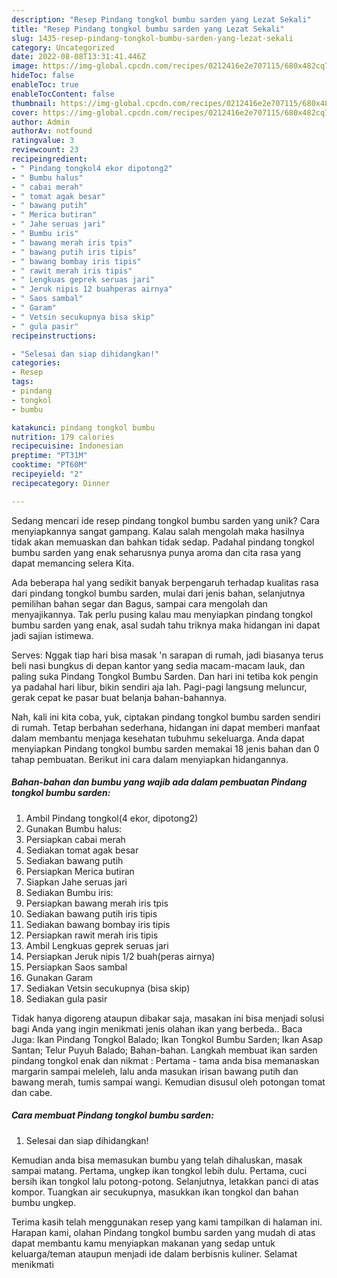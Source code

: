 ```yaml
---
description: "Resep Pindang tongkol bumbu sarden yang Lezat Sekali"
title: "Resep Pindang tongkol bumbu sarden yang Lezat Sekali"
slug: 1435-resep-pindang-tongkol-bumbu-sarden-yang-lezat-sekali
category: Uncategorized
date: 2022-08-08T13:31:41.446Z
image: https://img-global.cpcdn.com/recipes/0212416e2e707115/680x482cq70/pindang-tongkol-bumbu-sarden-foto-resep-utama.jpg
hideToc: false
enableToc: true
enableTocContent: false
thumbnail: https://img-global.cpcdn.com/recipes/0212416e2e707115/680x482cq70/pindang-tongkol-bumbu-sarden-foto-resep-utama.jpg
cover: https://img-global.cpcdn.com/recipes/0212416e2e707115/680x482cq70/pindang-tongkol-bumbu-sarden-foto-resep-utama.jpg
author: Admin
authorAv: notfound
ratingvalue: 3
reviewcount: 23
recipeingredient:
- " Pindang tongkol4 ekor dipotong2"
- " Bumbu halus"
- " cabai merah"
- " tomat agak besar"
- " bawang putih"
- " Merica butiran"
- " Jahe seruas jari"
- " Bumbu iris"
- " bawang merah iris tpis"
- " bawang putih iris tipis"
- " bawang bombay iris tipis"
- " rawit merah iris tipis"
- " Lengkuas geprek seruas jari"
- " Jeruk nipis 12 buahperas airnya"
- " Saos sambal"
- " Garam"
- " Vetsin secukupnya bisa skip"
- " gula pasir"
recipeinstructions:

- "Selesai dan siap dihidangkan!"
categories:
- Resep
tags:
- pindang
- tongkol
- bumbu

katakunci: pindang tongkol bumbu 
nutrition: 179 calories
recipecuisine: Indonesian
preptime: "PT31M"
cooktime: "PT60M"
recipeyield: "2"
recipecategory: Dinner

---
```





Sedang mencari ide resep pindang tongkol bumbu sarden yang unik? Cara menyiapkannya sangat gampang. Kalau salah mengolah maka hasilnya tidak akan memuaskan dan bahkan tidak sedap. Padahal pindang tongkol bumbu sarden yang enak seharusnya punya aroma dan cita rasa yang dapat memancing selera Kita.





Ada beberapa hal yang sedikit banyak berpengaruh terhadap kualitas rasa dari pindang tongkol bumbu sarden, mulai dari jenis bahan, selanjutnya pemilihan bahan segar dan Bagus, sampai cara mengolah dan menyajikannya. Tak perlu pusing kalau mau menyiapkan pindang tongkol bumbu sarden yang enak,      asal sudah tahu triknya maka hidangan ini dapat jadi sajian istimewa.














Serves: Nggak tiap hari bisa masak &#39;n sarapan di rumah, jadi biasanya terus beli nasi bungkus di depan kantor yang sedia macam-macam lauk, dan paling suka Pindang Tongkol Bumbu Sarden. Dan hari ini tetiba kok pengin ya padahal hari libur, bikin sendiri aja lah. Pagi-pagi langsung meluncur, gerak cepat ke pasar buat belanja bahan-bahannya.






Nah, kali ini kita coba, yuk, ciptakan pindang tongkol bumbu sarden sendiri di rumah. Tetap berbahan sederhana, hidangan ini dapat memberi manfaat dalam membantu menjaga kesehatan tubuhmu sekeluarga. Anda dapat menyiapkan Pindang tongkol bumbu sarden memakai 18 jenis bahan dan 0 tahap pembuatan. Berikut ini cara dalam menyiapkan hidangannya.

<!--inarticleads1-->

##### Bahan-bahan dan bumbu yang wajib ada dalam pembuatan Pindang tongkol bumbu sarden:

1. Ambil  Pindang tongkol(4 ekor, dipotong2)
1. Gunakan  Bumbu halus:
1. Persiapkan  cabai merah
1. Sediakan  tomat agak besar
1. Sediakan  bawang putih
1. Persiapkan  Merica butiran
1. Siapkan  Jahe seruas jari
1. Sediakan  Bumbu iris:
1. Persiapkan  bawang merah iris tpis
1. Sediakan  bawang putih iris tipis
1. Sediakan  bawang bombay iris tipis
1. Persiapkan  rawit merah iris tipis
1. Ambil  Lengkuas geprek seruas jari
1. Persiapkan  Jeruk nipis 1/2 buah(peras airnya)
1. Persiapkan  Saos sambal
1. Gunakan  Garam
1. Sediakan  Vetsin secukupnya (bisa skip)
1. Sediakan  gula pasir


Tidak hanya digoreng ataupun dibakar saja, masakan ini bisa menjadi solusi bagi Anda yang ingin menikmati jenis olahan ikan yang berbeda.. Baca Juga: Ikan Pindang Tongkol Balado; Ikan Tongkol Bumbu Sarden; Ikan Asap Santan; Telur Puyuh Balado; Bahan-bahan. Langkah membuat ikan sarden pindang tongkol enak dan nikmat : Pertama - tama anda bisa memanaskan margarin sampai meleleh, lalu anda masukan irisan bawang putih dan bawang merah, tumis sampai wangi. Kemudian disusul oleh potongan tomat dan cabe. 

<!--inarticleads2-->

##### Cara membuat Pindang tongkol bumbu sarden:


1. Selesai dan siap dihidangkan!

Kemudian anda bisa memasukan bumbu yang telah dihaluskan, masak sampai matang. Pertama, ungkep ikan tongkol lebih dulu. Pertama, cuci bersih ikan tongkol lalu potong-potong. Selanjutnya, letakkan panci di atas kompor. Tuangkan air secukupnya, masukkan ikan tongkol dan bahan bumbu ungkep. 

Terima kasih telah menggunakan resep yang kami tampilkan di halaman ini. Harapan kami, olahan Pindang tongkol bumbu sarden yang mudah di atas dapat membantu kamu menyiapkan makanan yang sedap untuk keluarga/teman ataupun menjadi ide dalam berbisnis kuliner. Selamat menikmati
